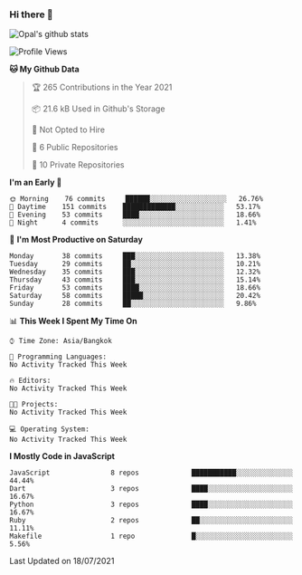 ### Hi there 👋

![Opal's github stats](https://github-readme-stats.vercel.app/api?username=coolkidneversleep&count_private=true&show_icons=true&theme=radical)


<!--START_SECTION:waka-->
![Profile Views](http://img.shields.io/badge/Profile%20Views-8-blue)

**🐱 My Github Data** 

> 🏆 265 Contributions in the Year 2021
 > 
> 📦 21.6 kB Used in Github's Storage 
 > 
> 🚫 Not Opted to Hire
 > 
> 📜 6 Public Repositories 
 > 
> 🔑 10 Private Repositories  
 > 
**I'm an Early 🐤** 

```text
🌞 Morning    76 commits     ██████░░░░░░░░░░░░░░░░░░░   26.76% 
🌆 Daytime    151 commits    █████████████░░░░░░░░░░░░   53.17% 
🌃 Evening    53 commits     ████░░░░░░░░░░░░░░░░░░░░░   18.66% 
🌙 Night      4 commits      ░░░░░░░░░░░░░░░░░░░░░░░░░   1.41%

```
📅 **I'm Most Productive on Saturday** 

```text
Monday       38 commits     ███░░░░░░░░░░░░░░░░░░░░░░   13.38% 
Tuesday      29 commits     ██░░░░░░░░░░░░░░░░░░░░░░░   10.21% 
Wednesday    35 commits     ███░░░░░░░░░░░░░░░░░░░░░░   12.32% 
Thursday     43 commits     ███░░░░░░░░░░░░░░░░░░░░░░   15.14% 
Friday       53 commits     ████░░░░░░░░░░░░░░░░░░░░░   18.66% 
Saturday     58 commits     █████░░░░░░░░░░░░░░░░░░░░   20.42% 
Sunday       28 commits     ██░░░░░░░░░░░░░░░░░░░░░░░   9.86%

```


📊 **This Week I Spent My Time On** 

```text
⌚︎ Time Zone: Asia/Bangkok

💬 Programming Languages: 
No Activity Tracked This Week

🔥 Editors: 
No Activity Tracked This Week

🐱‍💻 Projects: 
No Activity Tracked This Week

💻 Operating System: 
No Activity Tracked This Week

```

**I Mostly Code in JavaScript** 

```text
JavaScript               8 repos             ███████████░░░░░░░░░░░░░░   44.44% 
Dart                     3 repos             ████░░░░░░░░░░░░░░░░░░░░░   16.67% 
Python                   3 repos             ████░░░░░░░░░░░░░░░░░░░░░   16.67% 
Ruby                     2 repos             ██░░░░░░░░░░░░░░░░░░░░░░░   11.11% 
Makefile                 1 repo              █░░░░░░░░░░░░░░░░░░░░░░░░   5.56%

```



 Last Updated on 18/07/2021
<!--END_SECTION:waka-->
